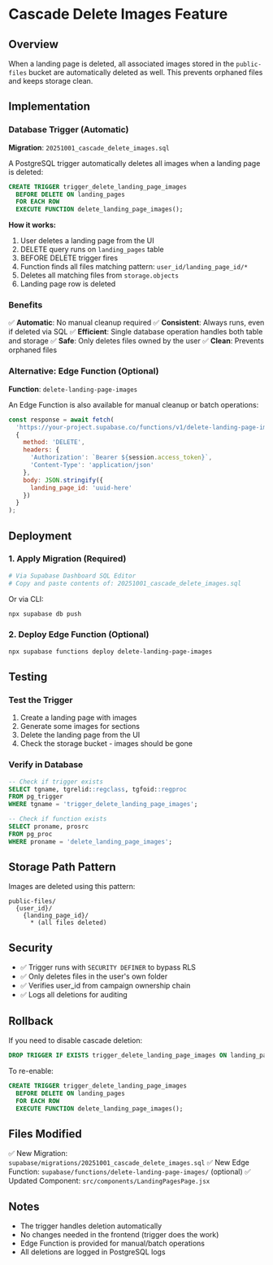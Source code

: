 # Cascade Delete Images Feature

## Overview

When a landing page is deleted, all associated images stored in the `public-files` bucket are automatically deleted as well. This prevents orphaned files and keeps storage clean.

## Implementation

### Database Trigger (Automatic)

**Migration**: `20251001_cascade_delete_images.sql`

A PostgreSQL trigger automatically deletes all images when a landing page is deleted:

```sql
CREATE TRIGGER trigger_delete_landing_page_images
  BEFORE DELETE ON landing_pages
  FOR EACH ROW
  EXECUTE FUNCTION delete_landing_page_images();
```

**How it works:**
1. User deletes a landing page from the UI
2. DELETE query runs on `landing_pages` table
3. BEFORE DELETE trigger fires
4. Function finds all files matching pattern: `user_id/landing_page_id/*`
5. Deletes all matching files from `storage.objects`
6. Landing page row is deleted

### Benefits

✅ **Automatic**: No manual cleanup required
✅ **Consistent**: Always runs, even if deleted via SQL
✅ **Efficient**: Single database operation handles both table and storage
✅ **Safe**: Only deletes files owned by the user
✅ **Clean**: Prevents orphaned files

### Alternative: Edge Function (Optional)

**Function**: `delete-landing-page-images`

An Edge Function is also available for manual cleanup or batch operations:

```javascript
const response = await fetch(
  'https://your-project.supabase.co/functions/v1/delete-landing-page-images',
  {
    method: 'DELETE',
    headers: {
      'Authorization': `Bearer ${session.access_token}`,
      'Content-Type': 'application/json'
    },
    body: JSON.stringify({
      landing_page_id: 'uuid-here'
    })
  }
);
```

## Deployment

### 1. Apply Migration (Required)

```powershell
# Via Supabase Dashboard SQL Editor
# Copy and paste contents of: 20251001_cascade_delete_images.sql
```

Or via CLI:
```powershell
npx supabase db push
```

### 2. Deploy Edge Function (Optional)

```powershell
npx supabase functions deploy delete-landing-page-images
```

## Testing

### Test the Trigger

1. Create a landing page with images
2. Generate some images for sections
3. Delete the landing page from the UI
4. Check the storage bucket - images should be gone

### Verify in Database

```sql
-- Check if trigger exists
SELECT tgname, tgrelid::regclass, tgfoid::regproc
FROM pg_trigger
WHERE tgname = 'trigger_delete_landing_page_images';

-- Check if function exists
SELECT proname, prosrc
FROM pg_proc
WHERE proname = 'delete_landing_page_images';
```

## Storage Path Pattern

Images are deleted using this pattern:
```
public-files/
  {user_id}/
    {landing_page_id}/
      * (all files deleted)
```

## Security

- ✅ Trigger runs with `SECURITY DEFINER` to bypass RLS
- ✅ Only deletes files in the user's own folder
- ✅ Verifies user_id from campaign ownership chain
- ✅ Logs all deletions for auditing

## Rollback

If you need to disable cascade deletion:

```sql
DROP TRIGGER IF EXISTS trigger_delete_landing_page_images ON landing_pages;
```

To re-enable:
```sql
CREATE TRIGGER trigger_delete_landing_page_images
  BEFORE DELETE ON landing_pages
  FOR EACH ROW
  EXECUTE FUNCTION delete_landing_page_images();
```

## Files Modified

✅ New Migration: `supabase/migrations/20251001_cascade_delete_images.sql`
✅ New Edge Function: `supabase/functions/delete-landing-page-images/` (optional)
✅ Updated Component: `src/components/LandingPagesPage.jsx`

## Notes

- The trigger handles deletion automatically
- No changes needed in the frontend (trigger does the work)
- Edge Function is provided for manual/batch operations
- All deletions are logged in PostgreSQL logs
